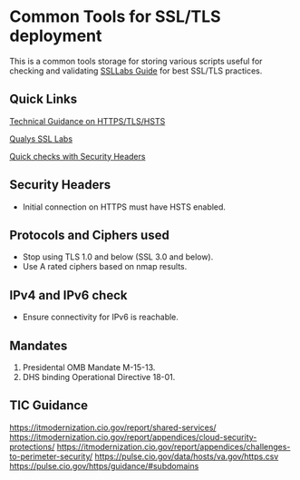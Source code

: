 # Common Tools for SSL/TLS deployment

This is a common tools storage for storing various scripts useful for checking and validating [SSLLabs Guide](https://github.com/ssllabs/research/wiki/SSL-and-TLS-Deployment-Best-Practices) for best SSL/TLS practices.

## Quick Links

[Technical Guidance on HTTPS/TLS/HSTS](https://https.cio.gov/)

[Qualys SSL Labs](https://www.ssllabs.com)

[Quick checks with Security Headers](https://www.securityheaders.com)

## Security Headers

- Initial connection on HTTPS must have HSTS enabled.

## Protocols and Ciphers used

- Stop using TLS 1.0 and below (SSL 3.0 and below).
- Use A rated ciphers based on nmap results.

## IPv4 and IPv6 check

- Ensure connectivity for IPv6 is reachable.

## Mandates

1. Presidental OMB Mandate M-15-13.
1. DHS binding Operational Directive 18-01.

## TIC Guidance

https://itmodernization.cio.gov/report/shared-services/
https://itmodernization.cio.gov/report/appendices/cloud-security-protections/
https://itmodernization.cio.gov/report/appendices/challenges-to-perimeter-security/
https://pulse.cio.gov/data/hosts/va.gov/https.csv
https://pulse.cio.gov/https/guidance/#subdomains

